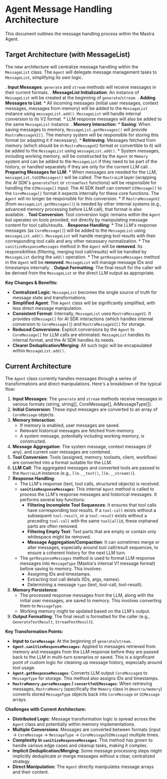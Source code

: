# Agent Message Handling Architecture

This document outlines the message handling process within the Mastra Agent.


## Target Architecture (with MessageList)

The new architecture will centralize message handling within the `MessageList` class. The `Agent` will delegate message management tasks to `MessageList`, simplifying its own logic.

.  **Input Messages**: `generate` and `stream` methods will receive messages in their current formats.
.  **MessageList Initialization**: An instance of `MessageList` will be created at the beginning of `generate`/`stream`.
.  **Adding Messages to List**:
    *   All incoming messages (initial user messages, context messages, messages from memory) will be added to the `MessageList` instance using `messageList.add()`. `MessageList` will handle internal conversion to its V2 format.
    *   LLM response messages will also be added to the same `MessageList` instance.
.  **Memory Interaction**:
    *   **Saving**: When saving messages to memory, `MessageList.getMessages()` will provide `MastraMessageV2[]`. The memory system will be responsible for storing this format (or adapting it if necessary).
    *   **Retrieving**: Messages fetched from memory (which should be in `MastraMessageV2` format or convertible to it) will be added to the `MessageList` using `messageList.add()`.
    *   System messages, including working memory, will be constructed by the `Agent` or `Memory` system and can be added to the `MessageList` if they need to be part of the history, or handled separately if they are only for the current LLM call.
.  **Preparing Messages for LLM**: 
    *   When messages are needed for the LLM, `messageList.toUIMessages()` will be called. The `MastraLLM` layer (wrapping the AI SDK's `generateText` or `streamText` functions) will be responsible for handling the `UIMessage[]` input. The AI SDK itself can convert `UIMessage[]` to the `CoreMessage[]` format it expects internally for these core functions. The `Agent` will no longer be responsible for this conversion.
    *   If `MastraMessageV2` (from `messageList.getMessages()`) is needed by other internal systems (e.g., advanced memory processing before LLM call), that format is also available.
.  **Tool Conversion**: Tool conversion logic remains within the `Agent` but operates on tools provided, not directly by manipulating message content for tool calls/results.
.  **Response Handling**:
    *   The LLM's response messages (as `CoreMessage[]`) will be added to the `MessageList` using `messageList.add()`. `MessageList` will handle merging tool results with their corresponding tool calls and any other necessary normalization.
    *   The `sanitizeResponseMessages` method in the `Agent` will be **removed**. Its responsibilities (filtering, merging tool call/results) will be handled by `MessageList` during the `add()` operation.
    *   The `getResponseMessages` method in the `Agent` will be **removed**. `MessageList` will manage message IDs and timestamps internally.
.  **Output Formatting**: The final result for the caller will be derived from the `MessageList` or the direct LLM output as appropriate.

**Key Changes & Benefits:**

*   **Centralized Logic**: `MessageList` becomes the single source of truth for message state and transformations.
*   **Simplified Agent**: The `Agent` class will be significantly simplified, with less direct message manipulation.
*   **Consistent Format**: Internally, `MessageList` uses `MastraMessageV2`. It provides `UIMessage[]` for AI SDK interactions (which handles internal conversion to `CoreMessage[]`) and `MastraMessageV2[]` for storage.
*   **Reduced Conversions**: Explicit conversions by the `Agent` to `CoreMessage[]` for LLM calls are eliminated. `MessageList` handles its internal format, and the AI SDK handles its needs.
*   **Clearer Deduplication/Merging**: All such logic will be encapsulated within `MessageList.add()`.

## Current Architecture

The `Agent` class currently handles messages through a series of transformations and direct manipulations. Here's a breakdown of the typical flow:

1.  **Input Messages**: The `generate` and `stream` methods receive messages in various formats (string, string[], CoreMessage[], AiMessageType[]).
2.  **Initial Conversion**: These input messages are converted to an array of `CoreMessage` objects.
3.  **Memory Interaction**:
    *   If memory is enabled, user messages are saved.
    *   Relevant historical messages are fetched from memory.
    *   A system message, potentially including working memory, is constructed.
4.  **Message Aggregation**: The system message, context messages (if any), and current user messages are combined.
5.  **Tool Conversion**: Tools (assigned, memory, toolsets, client, workflow) are converted into a format suitable for the LLM.
6.  **LLM Call**: The aggregated messages and converted tools are passed to the `MastraLLM` instance (e.g., `llm.__text()`, `llm.__stream()`).
7.  **Response Handling**:
    *   The LLM's response (text, tool calls, structured objects) is received.
    *   **`sanitizeResponseMessages`**: This internal `Agent` method is called to process the LLM's response messages and historical messages. It performs several key functions:
        *   **Filtering Incomplete Tool Sequences**: It ensures that tool calls have corresponding tool results. If a `tool-call` exists without a subsequent `tool-result`, or a `tool-result` exists without a preceding `tool-call` with the same `toolCallId`, these orphaned parts are often removed.
        *   **Filtering Empty Text**: Text parts that are empty or contain only whitespace might be removed.
        *   **Message Aggregation/Compaction**: It can sometimes merge or alter messages, especially around tool call/result sequences, to ensure a coherent history for the next LLM turn.
    *   The `getResponseMessages` method is used to format LLM response messages into `MessageType` (Mastra's internal V1 message format) before saving to memory. This involves:
        *   Assigning IDs and timestamps.
        *   Extracting tool call details (IDs, args, names).
        *   Determining a message `type` (text, tool-call, tool-result).
8.  **Memory Persistence**:
    *   The processed response messages from the LLM, along with the initial user messages, are saved to memory. This involves converting them to `MessageType`.
    *   Working memory might be updated based on the LLM's output.
9.  **Output Formatting**: The final result is formatted for the caller (e.g., `GenerateTextResult`, `StreamTextResult`).

**Key Transformation Points:**

*   **Input to `CoreMessage`**: At the beginning of `generate`/`stream`.
*   **`Agent.sanitizeResponseMessages`**: Applied to messages retrieved from memory and messages from the LLM response before they are passed back to the LLM in multi-turn scenarios or saved. This is a significant point of custom logic for cleaning up message history, especially around tool usage.
*   **`Agent.getResponseMessages`**: Converts LLM output `CoreMessage`s to `MessageType` for storage. This method also assigns IDs and timestamps.
*   **`MastraMemory.parseMessages` / `convertToUIMessages`**: When retrieving messages, `MastraMemory` (specifically the `Memory` class in `@mastra/memory`) converts stored `MessageType` objects back into `CoreMessage` or `UIMessage` arrays.

**Challenges with Current Architecture:**

*   **Distributed Logic**: Message transformation logic is spread across the `Agent` class and potentially within memory implementations.
*   **Multiple Conversions**: Messages are converted between formats (input -> `CoreMessage` -> `MessageType` -> `CoreMessage`/`UIMessage`) multiple times.
*   **Complexity in `sanitizeResponseMessages`**: This method has grown to handle various edge cases and cleanup tasks, making it complex.
*   **Implicit Deduplication/Merging**: Some message processing steps might implicitly deduplicate or merge messages without a clear, centralized strategy.
*   **Direct Manipulation**: The `Agent` directly manipulates message arrays and their content.
